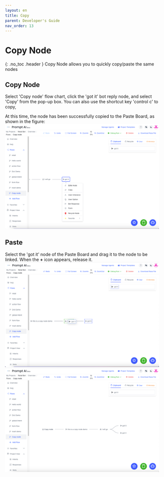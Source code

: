 ```yaml
---
layout: en
title: Copy
parent: Developer's Guide
nav_order: 13
---
```


# Copy Node
{: .no_toc .header }
Copy Node allows you to quickly copy/paste the same nodes

## Copy Node

Select 'Copy node' flow chart, click the 'got it' bot reply node, and select 'Copy' from the pop-up box. You can also use the shortcut key 'control c' to copy,

At this time, the node has been successfully copied to the Paste Board, as shown in the figure:
![01-copy](/assets/images/tutorial/copy/01-copy.png)

## Paste
Select the 'got it' node of the Paste Board and drag it to the node to be linked. When the **+** icon appears, release it.
![02-copy](/assets/images/tutorial/copy/02-copy.png)
![03-copy](/assets/images/tutorial/copy/03-copy.png)